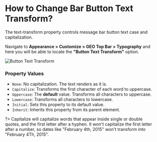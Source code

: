 # How to Change Bar Button Text Transform?

The text-transform property controls message bar button text case and capitalization.

Navigate to **Appearance > Customize > GEO Top Bar > Typography** and here you will be able to locate the **"Button Text Transform"** option.

![Button Text Transform](http://res.cloudinary.com/mypreview/image/upload/v1492216126/button-text-transform_v42cvz.gif)

### Property Values

* ```None```:  No capitalization. The text renders as it is.
* ```Capitalize```: Transforms the first character of each word to uppercase.
* ```Uppercase```: The **default** value. Transforms all characters to uppercase.
* ```Lowercase```: Transforms all characters to lowercase.
* ```Initial```: Sets this property to its default value.
* ```Inherit```: Inherits this property from its parent element.

?> Capitalize will capitalize words that appear inside single or double quotes, and the first letter after a hyphen. It won't capitalize the first letter after a number, so dates like "February 4th, 2015" won't transform into "February 4Th, 2015".
